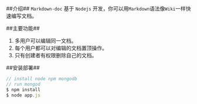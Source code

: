 ##介绍##
`Markdown-doc` 基于 `Nodejs` 开发，你可以用`Markdown`语法像`Wiki`一样快速编写文档。

##主要功能##
1. 多用户可以编辑同一文档。
1. 每个用户都可以对编辑的文档置顶操作。
1. 只有创建者有权限删除自己的文档。

##安装部署##

```javascript
// install node npm mongodb
// run mongod
$ npm install
$ node app.js
```